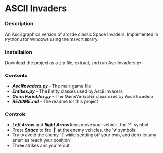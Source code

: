 # ASCII Invaders

### Description
An Ascii graphics version of arcade classic Space Invaders. Implemented in Python3 for Windows using
the msvcrt library. 

### Installation
Download the project as a zip file, extract, and run AsciiInvaders.py

### Contents
- ***AsciiInvaders.py*** - The main game file
- ***Entities.py*** - The Entity classes used by Ascii Invaders
- ***GameVariables.py*** - The GameVariables class used by Ascii Invaders
- ***README.md*** - The readme for this project

### Controls
- ***Left Arrow*** and ***Right Arrow*** keys move your vehicle, the '**^**' symbol
- Press ***Space*** to fire '**|**' at the enemy vehicles, the '**v**' symbols
- Try to avoid the enemy '**|**' while sending off your own, and don't let any enemies reach your position! 
- Three strikes and you're out!

